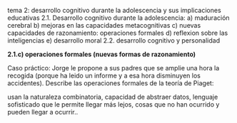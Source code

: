 tema 2: desarrollo cognitivo durante la adolescencia y sus implicaciones educativas
2.1. Desarrollo cognitivo durante la adolescencia:
    a) maduración cerebral
    b) mejoras en las capacidades metacognitivas
    c) nuevas capacidades de razonamiento: operaciones formales
    d) reflexion sobre las inteligencias
    e) desarrollo moral
2.2. desarrollo cognitivo y personalidad

<b>2.1.c) operaciones formales (nuevas formas de razonamiento)</b>

Caso práctico: Jorge le propone a sus padres que se amplie una hora la recogida (porque ha leido un informe y a esa hora disminuyen los accidentes). Describe las operaciones formales de la teoría de Piaget: 

usan la naturaleza combinatoria, capacidad de abstraer datos, lenguaje sofisticado que le permite llegar más lejos, cosas que no han ocurrido y pueden llegar a ocurrir..